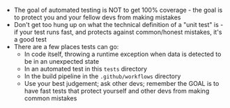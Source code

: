 * The goal of automated testing is NOT to get 100% coverage - the goal is to protect you and your fellow devs from making mistakes
* Don't get too hung up on what the technical definition of a "unit test" is - if your test runs fast, and protects against common/honest mistakes, it's a good test
* There are a few places tests can go:
  * In code itself, throwing a runtime exception when data is detected to be in an unexpected state
  * In an automated test in this `tests` directory
  * In the build pipeline in the `.github/workflows` directory
  * Use your best judgement; ask other devs; remember the GOAL is to have fast tests that protect yourself and other devs from making common mistakes
